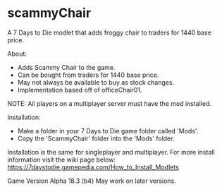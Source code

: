 # scammyChair
A 7 Days to Die modlet that adds froggy chair to traders for 1440 base price.

About:
- Adds Scammy Chair to the game.
- Can be bought from traders for 1440 base price.
- May not always be available to buy as stock changes.
- Implementation based off of officeChair01.

NOTE: All players on a multiplayer server must have the mod installed.

Installation:
- Make a folder in your 7 Days to Die game folder called 'Mods'.
- Copy the 'ScammyChair' folder into the 'Mods' folder.

Installation is the same for singleplayer and multiplayer. For more install information visit the wiki page below:
https://7daystodie.gamepedia.com/How_to_Install_Modlets

Game Version Alpha 18.3 (b4)
May work on later versions.

